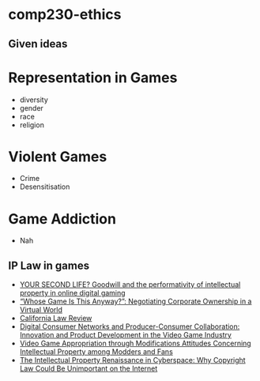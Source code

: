 # comp230-ethics

## Given ideas

# Representation in Games

- diversity
- gender
- race
- religion

# Violent Games

- Crime
- Desensitisation

# Game Addiction

- Nah

## IP Law in games
- [YOUR SECOND LIFE? Goodwill and the performativity of intellectual property in online digital gaming](https://www.researchgate.net/profile/Rosemary_Coombe/publication/232929545_YOUR_SECOND_LIFE/links/56a7fc8208ae997e22bc29f7.pdf)
- [“Whose Game Is This Anyway?”: Negotiating Corporate Ownership in a Virtual World](http://www.digra.org/wp-content/uploads/digital-library/05164.58571.pdf)
- [California Law Review](http://scholarship.law.berkeley.edu/cgi/viewcontent.cgi?article=1476&context=californialawreview)
- [Digital Consumer Networks and Producer-Consumer Collaboration: Innovation and Product Development in the Video Game Industry](https://www.researchgate.net/profile/Karl_Lang2/publication/220591472_Digital_Consumer_Networks_and_Producer-Consumer_Collaboration_Innovation_and_Product_Development_in_the_Video_Game_Industry/links/56aa3b3e08aeaeb4cefaf3a2.pdf)
- [Video Game Appropriation through Modifications Attitudes Concerning Intellectual Property among Modders and Fans](http://journals.sagepub.com/doi/abs/10.1177/1354856507084419)
- [The Intellectual Property Renaissance in Cyberspace: Why Copyright Law Could Be Unimportant on the Internet](http://digitalcommons.law.scu.edu/cgi/viewcontent.cgi?article=1542&context=facpubs)

